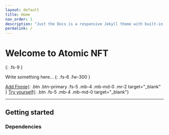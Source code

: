 ```yaml
---
layout: default
title: Home
nav_order: 1
description: "Just the Docs is a responsive Jekyll theme with built-in search that is easily customizable and hosted on GitHub Pages."
permalink: /
---
```


# Welcome to Atomic NFT
{: .fs-9 }

Write something here...
{: .fs-6 .fw-300 }

[Add Finnie](https://chrome.google.com/webstore/detail/finnie/cjmkndjhnagcfbpiemnkdpomccnjblmj){: .btn .btn-primary .fs-5 .mb-4 .mb-md-0 .mr-2 target="_blank" } [Try yourself](https://koi.rocks){: .btn .fs-5 .mb-4 .mb-md-0 target="_blank"}

---

## Getting started

### Dependencies


